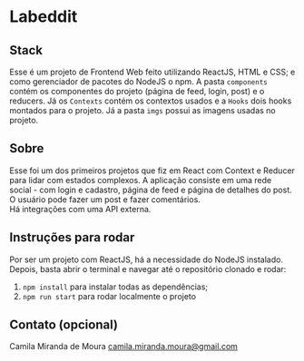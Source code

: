 # Labeddit

## Stack

Esse é um projeto de Frontend Web feito utilizando ReactJS, HTML e CSS;
e como gerenciador de pacotes do NodeJS o npm. A pasta `components` contém
os componentes do projeto (página de feed, login, post) e o reducers.
Já os `Contexts` contém os contextos usados e a `Hooks` dois hooks montados
para o projeto. Já a pasta `imgs` possui as imagens usadas no projeto.

## Sobre

Esse foi um dos primeiros projetos que fiz em React com Context e Reducer
para lidar com estados complexos. A aplicação consiste em uma rede social -
com login e cadastro, página de feed e página de detalhes do post. O usuário
pode fazer um post e fazer comentários.  
Há integrações com uma API externa.

## Instruções para rodar

Por ser um projeto com ReactJS, há a necessidade do NodeJS instalado. Depois, basta abrir o terminal e navegar até o repositório clonado e rodar:

1. `npm install` para instalar todas as dependências;
2. `npm run start` para rodar localmente o projeto

## Contato (opcional)

Camila Miranda de Moura
camila.miranda.moura@gmail.com
